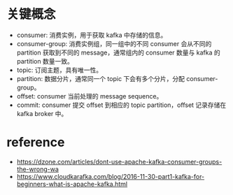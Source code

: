 # 关键概念

- consumer: 消费实例，用于获取 kafka 中存储的信息。
- consumer-group: 消费实例组，同一组中的不同 consumer 会从不同的 partition 获取到不同的 message，通常组内的 consumer 数量与 kafka 的 partition 数量一致。
- topic: 订阅主题，具有唯一性。
- partition: 数据分片，通常同一个 topic 下会有多个分片，分配 consumer-group。
- offset: consumer 当前处理的 message sequence。
- commit: consumer 提交 offset 到相应的 topic partition，offset 记录存储在 kafka broker 中。




















# reference

- https://dzone.com/articles/dont-use-apache-kafka-consumer-groups-the-wrong-wa
- https://www.cloudkarafka.com/blog/2016-11-30-part1-kafka-for-beginners-what-is-apache-kafka.html
